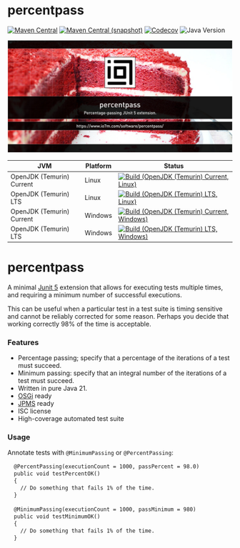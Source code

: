 percentpass
===

[![Maven Central](https://img.shields.io/maven-central/v/com.io7m.percentpass/com.io7m.percentpass.svg?style=flat-square)](http://search.maven.org/#search%7Cga%7C1%7Cg%3A%22com.io7m.percentpass%22)
[![Maven Central (snapshot)](https://img.shields.io/nexus/s/com.io7m.percentpass/com.io7m.percentpass?server=https%3A%2F%2Fs01.oss.sonatype.org&style=flat-square)](https://s01.oss.sonatype.org/content/repositories/snapshots/com/io7m/percentpass/)
[![Codecov](https://img.shields.io/codecov/c/github/io7m-com/percentpass.svg?style=flat-square)](https://codecov.io/gh/io7m-com/percentpass)
![Java Version](https://img.shields.io/badge/21-java?label=java&color=007fff)

![com.io7m.percentpass](./src/site/resources/percentpass.jpg?raw=true)

| JVM | Platform | Status |
|-----|----------|--------|
| OpenJDK (Temurin) Current | Linux | [![Build (OpenJDK (Temurin) Current, Linux)](https://img.shields.io/github/actions/workflow/status/io7m-com/percentpass/main.linux.temurin.current.yml)](https://www.github.com/io7m-com/percentpass/actions?query=workflow%3Amain.linux.temurin.current)|
| OpenJDK (Temurin) LTS | Linux | [![Build (OpenJDK (Temurin) LTS, Linux)](https://img.shields.io/github/actions/workflow/status/io7m-com/percentpass/main.linux.temurin.lts.yml)](https://www.github.com/io7m-com/percentpass/actions?query=workflow%3Amain.linux.temurin.lts)|
| OpenJDK (Temurin) Current | Windows | [![Build (OpenJDK (Temurin) Current, Windows)](https://img.shields.io/github/actions/workflow/status/io7m-com/percentpass/main.windows.temurin.current.yml)](https://www.github.com/io7m-com/percentpass/actions?query=workflow%3Amain.windows.temurin.current)|
| OpenJDK (Temurin) LTS | Windows | [![Build (OpenJDK (Temurin) LTS, Windows)](https://img.shields.io/github/actions/workflow/status/io7m-com/percentpass/main.windows.temurin.lts.yml)](https://www.github.com/io7m-com/percentpass/actions?query=workflow%3Amain.windows.temurin.lts)|


# percentpass

A minimal [Junit 5](https://junit.org/junit5/) extension that allows for
executing tests multiple times, and requiring a minimum number of successful
executions.

This can be useful when a particular test in a test suite is timing sensitive
and cannot be reliably corrected for some reason. Perhaps you decide that
working correctly 98% of the time is acceptable.

### Features

  * Percentage passing; specify that a percentage of the iterations of a test must succeed.
  * Minimum passing: specify that an integral number of the iterations of a test must succeed.
  * Written in pure Java 21.
  * [OSGi](https://www.osgi.org/) ready
  * [JPMS](https://en.wikipedia.org/wiki/Java_Platform_Module_System) ready
  * ISC license
  * High-coverage automated test suite

### Usage

Annotate tests with `@MinimumPassing` or `@PercentPassing`:


```
  @PercentPassing(executionCount = 1000, passPercent = 98.0)
  public void testPercentOK()
  {
    // Do something that fails 1% of the time.
  }

  @MinimumPassing(executionCount = 1000, passMinimum = 980)
  public void testMinimumOK()
  {
    // Do something that fails 1% of the time.
  }
```

